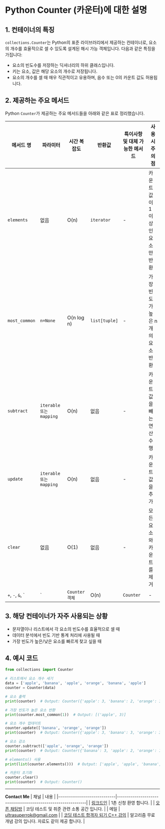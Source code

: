 
# Python Counter (카운터)에 대한 설명

## 1. 컨테이너의 특징
`collections.Counter`는 Python의 표준 라이브러리에서 제공하는 컨테이너로, 요소의 개수를 효율적으로 셀 수 있도록 설계된 해시 가능 객체입니다. 다음과 같은 특징을 가집니다:
- 요소의 빈도수를 저장하는 딕셔너리의 하위 클래스입니다.
- 키는 요소, 값은 해당 요소의 개수로 저장됩니다.
- 요소의 개수를 셀 때 매우 직관적이고 유용하며, 음수 또는 0의 카운트 값도 허용됩니다.

## 2. 제공하는 주요 메서드
Python `Counter`가 제공하는 주요 메서드들을 아래와 같은 표로 정리했습니다.

| 메서드 명         | 파라미터          | 시간 복잡도 | 반환값         | 특이사항 및 대체 가능한 메서드 | 사용 시 주의점                          |
|-------------------|-------------------|-------------|---------------|-------------------------------|----------------------------------------|
| `elements`        | 없음              | O(n)        | `iterator`    | -                             | 카운트 값이 1 이상인 요소만 반환         |
| `most_common`     | `n=None`         | O(n log n)  | `list[tuple]` | -                             | 가장 빈도가 높은 n개의 요소 반환         |
| `subtract`        | `iterable 또는 mapping` | O(n)   | 없음          | -                             | 카운트 값을 빼는 연산 수행              |
| `update`          | `iterable 또는 mapping` | O(n)   | 없음          | -                             | 카운트 값을 추가                        |
| `clear`           | 없음              | O(1)        | 없음          | -                             | 모든 요소와 카운트를 제거                |
| `+`, `-`, `&`, `|` | `Counter 객체`   | O(n)        | `Counter`     | -                             | 덧셈, 뺄셈, 교집합, 합집합 연산 가능      |

## 3. 해당 컨테이너가 자주 사용되는 상황
- 문자열이나 리스트에서 각 요소의 빈도수를 효율적으로 셀 때
- 데이터 분석에서 빈도 기반 통계 처리에 사용될 때
- 가장 빈도가 높은/낮은 요소를 빠르게 찾고 싶을 때

## 4. 예시 코드

```python
from collections import Counter

# 리스트에서 요소 개수 세기
data = ['apple', 'banana', 'apple', 'orange', 'banana', 'apple']
counter = Counter(data)

# 요소 출력
print(counter)  # Output: Counter({'apple': 3, 'banana': 2, 'orange': 1})

# 가장 빈도가 높은 요소 반환
print(counter.most_common(1))  # Output: [('apple', 3)]

# 요소 개수 업데이트
counter.update(['banana', 'orange', 'orange'])
print(counter)  # Output: Counter({'apple': 3, 'banana': 3, 'orange': 3})

# 요소 감소
counter.subtract(['apple', 'orange', 'orange'])
print(counter)  # Output: Counter({'banana': 3, 'apple': 2, 'orange': 1})

# elements() 사용
print(list(counter.elements()))  # Output: ['apple', 'apple', 'banana', 'banana', 'banana', 'orange']

# 카운터 초기화
counter.clear()
print(counter)  # Output: Counter()
```
---
**Contact Me**
| 채널                        | 내용                                                          |
|-----------------------------|--------------------------------------------------------------|
| [링크드인](https://www.linkedin.com/in/ultrasuperrok/)               |  1촌 신청 환영 합니다. |
| [오픈 채팅방](https://open.kakao.com/o/gX0WnTCf)             |  코딩 테스트 및 취준 관련 소통 공간 입니다. |
| 메일                   | ultrasuperrok@gmail.com  |
| [코딩 테스트 합격자 되기 C++ 강의](https://inf.run/H9yxm) |  알고리즘 무료 개념 강의 입니다. 자료도 같이 제공 합니다. |

